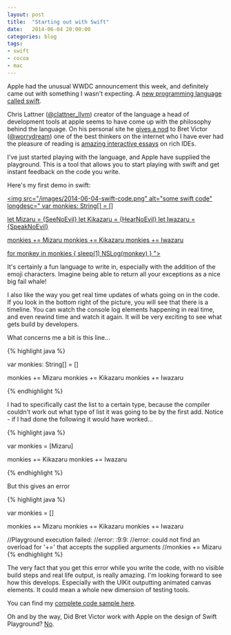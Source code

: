 ```yaml
---
layout: post
title:  "Starting out with Swift"
date:   2014-06-04 20:00:00
categories: blog
tags: 
- swift
- cocoa
- mac
---
```


Apple had the unusual WWDC announcement this week, and definitely came out with something I wasn't expecting. A <a href="https://itunes.apple.com/gb/book/swift-programming-language/id881256329?mt=11">new programming language called swift</a>.

Chris Lattner (<a href="https://twitter.com/clattner_llvm">@clattner_llvm</a>) creator of the language a head of development tools at apple seems to have come up with the philosophy behind the language. On his personal site he <a href="http://www.nondot.org/sabre/">gives a nod</a> to Bret Victor (<a href="https://twitter.com/worrydream">@worrydream</a>) one of the best thinkers on the internet who I have ever had the pleasure of reading is <a href="http://worrydream.com/#!/LearnableProgramming">amazing interactive essays</a> on rich IDEs.

I've just started playing with the language, and Apple have supplied the playground. This is a tool that allows you to start playing with swift and get instant feedback on the code you write.

Here's my first demo in swift:

<a href="/images/2014-06-04-Monkies.playground.zip" download="download"><img src="/images/2014-06-04-swift-code.png" alt="some swift code" longdesc="
var monkies: String[] = []

let Mizaru = {SeeNoEvil}
let Kikazaru = {HearNoEvil}
let Iwazaru = {SpeakNoEvil}

monkies += Mizaru
monkies += Kikazaru
monkies += Iwazaru

for monkey in monkies {
    sleep(1)
    NSLog(monkey)
}
"></a>

It's certainly a fun language to write in, especially with the addition of the emoji characters. Imagine being able to return all your exceptions as a nice big fail whale!

I also like the way you get real time updates of whats going on in the code. If you look in the bottom right of the picture, you will see that there is a timeline. You can watch the console log elements happening in real time, and even rewind time and watch it again. It will be very exciting to see what gets build by developers.

What concerns me a bit is this line...

{% highlight java %}

var monkies: String[] = []

monkies += Mizaru
monkies += Kikazaru
monkies += Iwazaru

{% endhighlight %}

I had to specifically cast the list to a certain type, because the compiler couldn't work out what type of list it was going to be by the first add. Notice - if I had done the following it would have worked...

{% highlight java %}

var monkies = [Mizaru]

monkies += Kikazaru
monkies += Iwazaru

{% endhighlight %}

But this gives an error

{% highlight java %}

var monkies = []

monkies += Mizaru
monkies += Kikazaru
monkies += Iwazaru

//Playground execution failed: 
//error: <REPL>:9:9: 
//error: could not find an overload for '+=' that accepts the supplied arguments
//monkies += Mizaru
{% endhighlight %}

The very fact that you get this error while you write the code, with no visible build steps and real life output, is really amazing. I'm looking forward to see how this develops. Especially with the UIKit outputting animated canvas elements. It could mean a whole new dimension of testing tools.

You can find my <a href="/images/2014-06-04-Monkies.playground.zip" download="download">complete code sample here</a>.

Oh and by the way, Did Bret Victor work with Apple on the design of Swift Playground? <a href="http://www.quora.com/Did-Bret-Victor-work-with-Apple-on-the-design-of-Swift-Playground">No</a>.